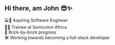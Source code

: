 ## Hi there, am John 😎✨

💻🌱 Aspiring Software Engineer <br>
👩‍💻 Trainee at Semicolon Africa <br>
🧱 Brick-by-brick progress <br>
🛠️ Working towards becoming a full-stack developer
